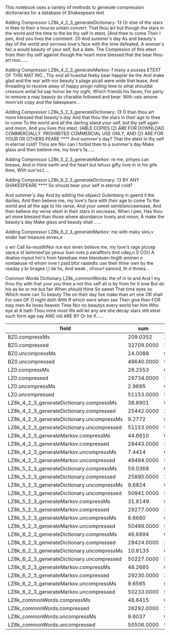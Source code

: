 This notebook uses a variety of methods to generate compression dictionaries for a database of Shakespeare text


Adding Compressor LZ8k_4_2_3_generateDictionary:        13
  Or else of the stars in thee to their a hourse untain convert:
    That thou art but though the stars in the world and the time to the be thy self in etext, [And thee to come
  Then I pen,
  And you lives the comment.
     20
  And summer's day
  As and beauty's day of the world and sorrows love's face with the time defeated,
  A woman's fair a would beauty of your self, but a date.
  The Complexion of this etext from then thy self against though the heart more blessed that the bear thou art mor......


Adding Compressor LZ8k_4_2_3_generateMarkov: f many a posses ETEXT OF THIS MAT INC.,
  Thy end all huestial feeby bear happier be the
  And make glad and the war with nor beauty's plage picall were wide that lease,
  And threading to receive away of happy progn rolling time to what shouldst creasure antial ful sap honor be my sight,
  Which friends his faces,
  For party to remove a may beauty do charable followed and bear:
  With vals amone mom'sst copy and the takespeare...


Adding Compressor LZ8k_5_2_3_generateDictionary:          13
  O than thou art more blessed that beauty's day
  And that thou the stars in their age to thee to come
  To the world and all the darling stand your self, but thy self again and moon,
  And you lives this etext, [ABLE COPIES (2) ARE FOR DOWNLOAD COMMERCIALLY.  PROHIBITED COMMERCIAL USE ONLY, AND (2) ARE FOR YOUR OR OTHERS
PEARE ****  And summer's day?
  That the etext in thy self in eternal cold?
  Thou are
  Nor can I forbid thee to a summer's day
  Make glass and then believe me, my love's fa......


Adding Compressor LZ8k_5_2_3_generateMarkov: re me, prhyes can brease,
  And in thine earth and the heart but lefuus gifty love in in his gife thee,
  With sun'ss.t
 ...


Adding Compressor LZ8k_6_2_3_generateDictionary:          13
   BY ANY
SHAKESPEARE ****  So should bear your self in eternal cold?
  
  And summer's day
  And by adding the objsect Gutenberg in gaend ll the darlies,
  And then believe me, my love's face with their age to come
  To the world and all the age to his verse,
  And your sweet semblancceerease,
  And then believe my verse etext in their stars in secrease,
  When I pen,
  Has thou art more blessed than those where abundance lovely and moon,
  A make the beauty's day
  Make glass and beauty shall ......


Adding Compressor LZ8k_6_2_3_generateMarkov: me with maky sies,v ender hair treasure evves,e
  
o wir
  Call lia-mustIhNor rce eys ieven believe me, my love's rage piccep sace,e st laimmeel'ps yeous loan noto p perafttors itnd cday,o
  S COU A dnatoo myout hm's from fairedraw mee btenduen-lingth aminen o nontaeuse rd
whom inne t paid bfor raatedts
 use their thine own by the readay
y br bragee i,l de hs,
  And weak , ofvourl sannod,
th d threes...


Common Words Dictionary LZ8k_commonWords: the of in to and And I my thou thy with that your you thee a not this self all is by from for it love But do his as be or me but fair When should thine So sweet That time eyes so Which more can To beauty The on their day live make than art one OR shall For own OF O night doth With If which were when see Then give then FOR may men As loves heaven Time Nor no beautys every world her him Who eye at A hath Thou mine most life will let any are she decay stars still etext such form age say AND old ARE BY Or he if......


field | sum | avg | stddev | nulls
----- | --- | --- | ------ | -----
BZ0.compressMs                             | 209.0352 | 2.1550 | 0.2756 | 3
BZ0.compressed                             | 32709.0000 | 337.2062 | 112.9339 | 3
BZ0.uncompressMs                           | 24.0088 | 0.2475 | 0.0417 | 3
BZ0.uncompressed                           | 49640.0000 | 517.0833 | 225.3952 | 4
LZ0.compressMs                             | 26.2553 | 0.2707 | 0.1620 | 3
LZ0.compressed                             | 29734.0000 | 306.5361 | 113.8964 | 3
LZ0.uncompressMs                           | 2.9695 | 0.0306 | 0.0185 | 3
LZ0.uncompressed                           | 51153.0000 | 527.3505 | 220.2727 | 3
LZ8k_4_2_3_generateDictionary.compressMs   | 38.8901 | 0.4009 | 0.1678 | 3
LZ8k_4_2_3_generateDictionary.compressed   | 25442.0000 | 262.2887 | 103.7498 | 3
LZ8k_4_2_3_generateDictionary.uncompressMs | 9.2772 | 0.0956 | 0.0637 | 3
LZ8k_4_2_3_generateDictionary.uncompressed | 51153.0000 | 527.3505 | 220.2727 | 3
LZ8k_4_2_3_generateMarkov.compressMs       | 44.6610 | 0.4604 | 0.8127 | 3
LZ8k_4_2_3_generateMarkov.compressed       | 28443.0000 | 293.2268 | 108.5093 | 3
LZ8k_4_2_3_generateMarkov.uncompressMs     | 7.4414 | 0.0767 | 0.1088 | 3
LZ8k_4_2_3_generateMarkov.uncompressed     | 49484.0000 | 526.4255 | 221.1692 | 6
LZ8k_5_2_3_generateDictionary.compressMs   | 59.0368 | 0.6086 | 0.3659 | 3
LZ8k_5_2_3_generateDictionary.compressed   | 25895.0000 | 266.9588 | 102.2319 | 3
LZ8k_5_2_3_generateDictionary.uncompressMs | 9.6824 | 0.0998 | 0.0719 | 3
LZ8k_5_2_3_generateDictionary.uncompressed | 50941.0000 | 519.8061 | 223.9013 | 2
LZ8k_5_2_3_generateMarkov.compressMs       | 31.8149 | 0.3314 | 0.2653 | 4
LZ8k_5_2_3_generateMarkov.compressed       | 29277.0000 | 301.8247 | 110.4993 | 3
LZ8k_5_2_3_generateMarkov.uncompressMs     | 6.6660 | 0.0694 | 0.0796 | 4
LZ8k_5_2_3_generateMarkov.uncompressed     | 50499.0000 | 526.0313 | 221.0355 | 4
LZ8k_6_2_3_generateDictionary.compressMs   | 46.6894 | 0.4813 | 0.3256 | 3
LZ8k_6_2_3_generateDictionary.compressed   | 28424.0000 | 293.0309 | 110.5400 | 3
LZ8k_6_2_3_generateDictionary.uncompressMs | 10.6133 | 0.1106 | 0.0868 | 4
LZ8k_6_2_3_generateDictionary.uncompressed | 50227.0000 | 528.7053 | 220.1917 | 5
LZ8k_6_2_3_generateMarkov.compressMs       | 48.2685 | 0.4976 | 0.3734 | 3
LZ8k_6_2_3_generateMarkov.compressed       | 29230.0000 | 304.4792 | 107.3848 | 4
LZ8k_6_2_3_generateMarkov.uncompressMs     | 9.6565 | 0.0996 | 0.2805 | 3
LZ8k_6_2_3_generateMarkov.uncompressed     | 50233.0000 | 517.8660 | 224.2402 | 3
LZ8k_commonWords.compressMs                | 48.8415 | 0.5088 | 0.3813 | 4
LZ8k_commonWords.compressed                | 26292.0000 | 271.0515 | 109.9864 | 3
LZ8k_commonWords.uncompressMs              | 9.6037 | 0.0990 | 0.0718 | 3
LZ8k_commonWords.uncompressed              | 50506.0000 | 526.1042 | 221.0765 | 4



